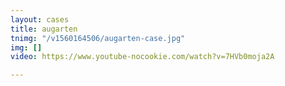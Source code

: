 ```yaml
---
layout: cases
title: augarten
tnimg: "/v1560164506/augarten-case.jpg"
img: []
video: https://www.youtube-nocookie.com/watch?v=7HVb0moja2A

---
```

